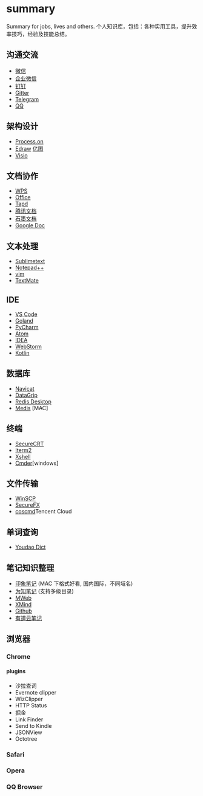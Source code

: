 # summary

Summary for jobs, lives and others.
个人知识库，包括：各种实用工具，提升效率技巧，经验及技能总结。

## 沟通交流

- [微信](https://weixin.qq.com/)
- [企业微信](https://work.weixin.qq.com/)
- [钉钉](https://www.dingtalk.com/)
- [Gitter](https://gitter.im/)
- [Telegram](https://telegram.org/)
- [QQ](https://im.qq.com/)
  
## 架构设计

- [Process.on](https://www.processon.com/)
- [Edraw](https://www.edrawsoft.cn/) [亿图](https://www.edrawsoft.cn/)
- [Visio](https://products.office.com/zh-cn/visio/)

## 文档协作

- [WPS](https://www.wps.cn/)
- [Office](https://www.office.com/)
- [Tapd](https://www.tapd.cn/)
- [腾讯文档](https://docs.qq.com/)
- [石墨文档](https://shimo.im/welcome)
- [Google Doc](https://www.google.com/docs/about/)

## 文本处理

- [Sublimetext](https://www.sublimetext.com/)
- [Notepad++](https://notepad-plus-plus.org/)
- [vim](https://www.vim.org/)
- [TextMate](https://macromates.com/)
  
## IDE

- [VS Code](https://code.visualstudio.com/)
- [Goland](https://www.jetbrains.com/go/)
- [PyCharm](https://www.jetbrains.com/pycharm)
- [Atom](https://atom.io/)
- [IDEA](https://www.jetbrains.com/idea/)
- [WebStorm](https://www.jetbrains.com/webstorm)
- [Kotlin](https://www.kotlincn.net/)
  
## 数据库

- [Navicat](https://www.navicat.com.cn/products)
- [DataGrip](https://www.jetbrains.com/datagrip)
- [Redis Desktop](https://redisdesktop.com/)
- [Medis](http://getmedis.com/) [MAC]
  
## 终端

- [SecureCRT](https://www.vandyke.com/products/securecrt/)
- [Iterm2](https://www.iterm2.com/)
- [Xshell](https://xshell.en.softonic.com/)
- [Cmder](https://cmder.net/)[windows]
  
## 文件传输

- [WinSCP](https://winscp.net/eng/docs/lang:chs)
- [SecureFX](https://www.vandyke.com/products/securefx/)
- [coscmd](https://cloud.tencent.com/document/product/436/10976)Tencent Cloud

## 单词查询

- [Youdao Dict](https://www.youdao.com/)

## 笔记知识整理

- [印象笔记](https://www.yinxiang.com/) (MAC 下格式好看, 国内国际，不同域名)
- [为知笔记](https://www.wiz.cn/) (支持多级目录)
- [MWeb](https://zh.mweb.im/)
- [XMind](https://www.xmind.cn/)
- [Github](https://github.com/)
- [有道云笔记](http://note.youdao.com/)

## 浏览器

### Chrome

#### plugins

- 沙拉查词
- Evernote clipper
- WizClipper
- HTTP Status
- 掘金
- Link Finder
- Send to Kindle
- JSONView
- Octotree

### Safari

### Opera

### QQ Browser
